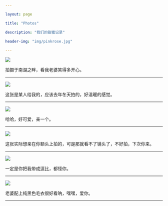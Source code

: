 ```yaml
---

layout: page

title: "Photos"

description: "我们的甜蜜记录"

header-img: "img/pinkrose.jpg"

---
```


![](https://raw.githubusercontent.com/1loveyou/Mypicture/master/imags/Lan1.jpg)

拍摄于南湖之畔，看我老婆笑得多开心。

---

![](https://raw.githubusercontent.com/1loveyou/Mypicture/master/imags/Lan2.jpg)

这张是某人给我的，应该去年冬天拍的，好温暖的感觉。

---

![](https://raw.githubusercontent.com/1loveyou/Mypicture/master/imags/Lan3.jpg)

哈哈，好可爱，亲一个。

---

![](https://raw.githubusercontent.com/1loveyou/Mypicture/master/imags/We1.jpg)

这张实际想亲在你额头上拍的，可是那就看不了镜头了，不好拍，下次你来。

---

![](https://raw.githubusercontent.com/1loveyou/Mypicture/master/imags/We2.jpg)

一定是你把我带成逗比，都怪你。

---

![](https://raw.githubusercontent.com/1loveyou/Mypicture/master/imags/We3.jpg)

老婆配上纯黑色毛衣很好看呐，嘿嘿，爱你。

---
